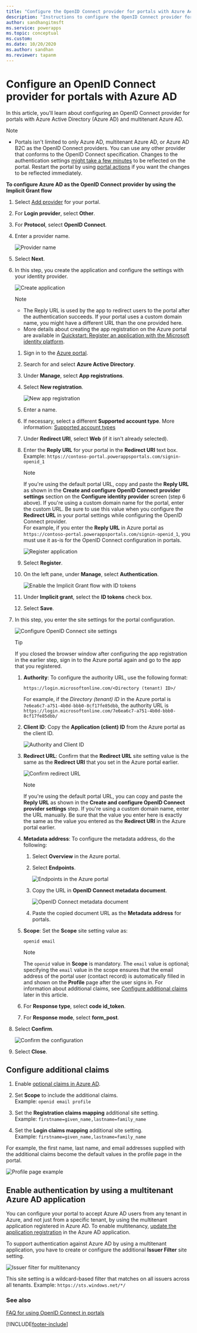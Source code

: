 ```yaml
---
title: "Configure the OpenID Connect provider for portals with Azure Active Directory using Implicit Grant flow.  | MicrosoftDocs"
description: "Instructions to configure the OpenID Connect provider for portals with Azure Active Directory using Implicit Grant flow."
author: sandhangitmsft
ms.service: powerapps
ms.topic: conceptual
ms.custom: 
ms.date: 10/20/2020
ms.author: sandhan
ms.reviewer: tapanm
---
```


# Configure an OpenID Connect provider for portals with Azure AD

In this article, you'll learn about configuring an OpenID Connect provider for portals with Azure Active Directory (Azure AD) and multitenant Azure AD.

> [!NOTE]
> - Portals isn't limited to only Azure AD, multitenant Azure AD, or Azure AD B2C as the OpenID Connect providers. You can use any other provider that conforms to the OpenID Connect specification.
> Changes to the authentication settings [might take a few minutes](../admin/clear-server-side-cache.md#caching-changes-for-portals-with-version-926x-or-later) to be reflected on the portal. Restart the portal by using [portal actions](../admin/admin-overview.md) if you want the changes to be reflected immediately.

**To configure Azure AD as the OpenID Connect provider by using the Implicit Grant flow**

1. Select [Add provider](use-simplified-authentication-configuration.md#add-configure-or-delete-an-identity-provider) for your portal.

1. For **Login provider**, select **Other**.

1. For **Protocol**, select **OpenID Connect**.

1. Enter a provider name.

    ![Provider name](media/authentication/select-other-openid.png "Provider name")

1. Select **Next**.

1. In this step, you create the application and configure the settings with your identity provider.

    ![Create application](media/authentication/step-1-openid.png "Create application")

    > [!NOTE]
    > - The Reply URL is used by the app to redirect users to the portal after the authentication succeeds. If your portal uses a custom domain name, you might have a different URL than the one provided here.
    > - More details about creating the app registration on the Azure portal are available in [Quickstart: Register an application with the Microsoft identity platform](/azure/active-directory/develop/quickstart-register-app).

    1. Sign in to the [Azure portal](https://portal.azure.com).

    1. Search for and select **Azure Active Directory**.

    1. Under **Manage**, select **App registrations**.

    1. Select **New registration**.

        ![New app registration](media/authentication/app-registration-new.png "New app registration")

    1. Enter a name.

    1. If necessary, select a different **Supported account type**. More information: [Supported account types](/azure/active-directory/develop/quickstart-register-app)

    1. Under **Redirect URI**, select **Web** (if it isn't already selected).

    1. Enter the **Reply URL** for your portal in the **Redirect URI** text box. <br> Example: `https://contoso-portal.powerappsportals.com/signin-openid_1`

        > [!NOTE]
        > If you're using the default portal URL, copy and paste the **Reply URL** as shown in the **Create and configure OpenID Connect provider settings** section on the **Configure identity provider** screen (step 6 above). If you're using a custom domain name for the portal, enter the custom URL. Be sure to use this value when you configure the **Redirect URL** in your portal settings while configuring the OpenID Connect provider. <br> For example, if you enter the **Reply URL** in Azure portal as `https://contoso-portal.powerappsportals.com/signin-openid_1`, you must use it as-is for the OpenID Connect configuration in portals.

        ![Register application](media/authentication/register-application.png "Register application")

    1. Select **Register**.

    1. On the left pane, under **Manage**, select **Authentication**.

        ![Enable the Implicit Grant flow with ID tokens](media/authentication/id-tokens-openid.png "Enable the Implicit Grant flow with ID tokens")

    1. Under **Implicit grant**, select the **ID tokens** check box.

    1. Select **Save**.

1. In this step, you enter the site settings for the portal configuration.

    ![Configure OpenID Connect site settings](media/authentication/openid-site-settings-1.png "Configure OpenID Connect site settings")

    > [!TIP]
    > If you closed the browser window after configuring the app registration in the earlier step, sign in to the Azure portal again and go to the app that you registered.

    1. **Authority**: To configure the authority URL, use the following format:

        `https://login.microsoftonline.com/<Directory (tenant) ID>/`

        For example, if the *Directory (tenant) ID* in the Azure portal is `7e6ea6c7-a751-4b0d-bbb0-8cf17fe85dbb`, the authority URL is `https://login.microsoftonline.com/7e6ea6c7-a751-4b0d-bbb0-8cf17fe85dbb/`

    1. **Client ID**: Copy the **Application (client) ID** from the Azure portal as the client ID.

        ![Authority and Client ID](media/authentication/authority-client-id.png "Authority and Client ID")

    1. **Redirect URL**: Confirm that the **Redirect URL** site setting value is the same as the **Redirect URI** that you set in the Azure portal earlier.

        ![Confirm redirect URL](media/authentication/redirect-uri-azure-power-apps.png "Confirm redirect URL")

        > [!NOTE]
        > If you're using the default portal URL, you can copy and paste the **Reply URL** as shown in the **Create and configure OpenID Connect provider settings** step. If you're using a custom domain name, enter the URL manually. Be sure that the value you enter here is exactly the same as the value you entered as the **Redirect URI** in the Azure portal earlier.

    1. **Metadata address**: To configure the metadata address, do the following:

        1. Select **Overview** in the Azure portal.

        1. Select **Endpoints**.

           ![Endpoints in the Azure portal](media/authentication/endpoints.png "Endpoints in the Azure portal")

        1. Copy the URL in **OpenID Connect metadata document**.

            ![OpenID Connect metadata document](media/authentication/openid-connect-metadata-document.png "OpenID Connect metadata document")

        1. Paste the copied document URL as the **Metadata address** for portals.

    1. **Scope**: Set the **Scope** site setting value as:

        `openid email`

        > [!NOTE]
        > The `openid` value in **Scope** is mandatory. The `email` value is optional; specifying the `email` value in the scope ensures that the email address of the portal user (contact record) is automatically filled in and shown on the **Profile** page after the user signs in. For information about additional claims, see [Configure additional claims](#configure-additional-claims) later in this article.

    1. For **Response type**, select **code id_token**.

    1. For **Response mode**, select **form_post**.

1. Select **Confirm**.

    ![Confirm the configuration](media/authentication/confirm-config.png "Confirm the configuration")

1. Select **Close**.

## Configure additional claims

1. Enable [optional claims in Azure AD](/azure/active-directory/develop/active-directory-optional-claims#configuring-directory-extension-optional-claims).

1. Set **Scope** to include the additional claims.
    <br> Example: `openid email profile`

1. Set the **Registration claims mapping** additional site setting.
    <br> Example: `firstname=given_name,lastname=family_name`

1. Set the **Login claims mapping** additional site setting.
    <br> Example: `firstname=given_name,lastname=family_name`

For example, the first name, last name, and email addresses supplied with the additional claims become the default values in the profile page in the portal.

![Profile page example](media/authentication/profile-page.png "Profile page example")

<a name="enable-authentication-using-a-multi-tenant-azure-active-directory-application"></a>
## Enable authentication by using a multitenant Azure AD application

You can configure your portal to accept Azure AD users from any tenant in Azure, and not just from a specific tenant, by using the multitenant application registered in Azure AD. To enable multitenancy, [update the application registration](/azure/active-directory/develop/howto-convert-app-to-be-multi-tenant#update-registration-to-be-multi-tenant) in the Azure AD application.

To support authentication against Azure AD by using a multitenant application, you have to create or configure the additional **Issuer Filter** site setting.

![Issuer filter for multitenancy](media/authentication/issuer-filter-multi-tenant.png "Issuer filter for multitenancy")

This site setting is a wildcard-based filter that matches on all issuers across all tenants. Example: `https://sts.windows.net/*/`

### See also

[FAQ for using OpenID Connect in portals](configure-openid-faqs.md)


[!INCLUDE[footer-include](../../../includes/footer-banner.md)]